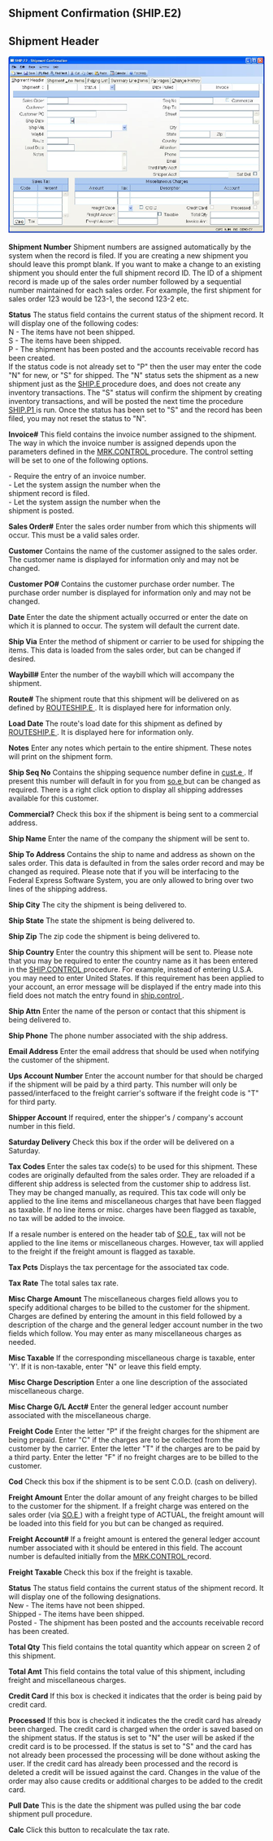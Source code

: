 ##  Shipment Confirmation (SHIP.E2)

<PageHeader />

##  Shipment Header

![](./SHIP-E2-1.jpg)

**Shipment Number** Shipment numbers are assigned automatically by the system
when the record is filed. If you are creating a new shipment you should leave
this prompt blank. If you want to make a change to an existing shipment you
should enter the full shipment record ID. The ID of a shipment record is made
up of the sales order number followed by a sequential number maintained for
each sales order. For example, the first shipment for sales order 123 would be
123-1, the second 123-2 etc.  
  
**Status** The status field contains the current status of the shipment
record. It will display one of the following codes:  
N - The items have not been shipped.  
S - The items have been shipped.  
P - The shipment has been posted and the accounts receivable record has been
created.  
If the status code is not already set to "P" then the user may enter the code "N" for new, or "S" for shipped. The "N" status sets the shipment as a new shipment just as the [ SHIP.E ](../../../../../../../../../../../../rover/AP-OVERVIEW/AP-ENTRY/AP-E/AP-E-1/CURRENCY-CONTROL/SO-E/SO-E-4/SHIP-E) procedure does, and does not create any inventory transactions. The "S" status will confirm the shipment by creating inventory transactions, and will be posted the next time the procedure [ SHIP.P1 ](../../../../../../../../../../../../rover/AP-OVERVIEW/AP-ENTRY/ACCT-CONTROL/ACCT-CONTROL-1/comm-e/SHIP-P1) is run. Once the status has been set to "S" and the record has been filed, you may not reset the status to "N".   
  
**Invoice#** This field contains the invoice number assigned to the shipment. The way in which the invoice number is assigned depends upon the parameters defined in the [ MRK.CONTROL ](../../../../../../../../../../../../rover/AP-OVERVIEW/AP-ENTRY/AP-E/AP-E-1/CURRENCY-CONTROL/SO-E/MRK-CONTROL) procedure. The control setting will be set to one of the following options.   
  
\- Require the entry of an invoice number.  
\- Let the system assign the number when the  
shipment record is filed.  
\- Let the system assign the number when the  
shipment is posted.  
  
**Sales Order#** Enter the sales order number from which this shipments will
occur. This must be a valid sales order.  
  
**Customer** Contains the name of the customer assigned to the sales order.
The customer name is displayed for information only and may not be changed.  
  
**Customer PO#** Contains the customer purchase order number. The purchase
order number is displayed for information only and may not be changed.  
  
**Date** Enter the date the shipment actually occurred or enter the date on
which it is planned to occur. The system will default the current date.  
  
**Ship Via** Enter the method of shipment or carrier to be used for shipping
the items. This data is loaded from the sales order, but can be changed if
desired.  
  
**Waybill#** Enter the number of the waybill which will accompany the
shipment.  
  
**Route#** The shipment route that this shipment will be delivered on as defined by [ ROUTESHIP.E ](ROUTESHIP-E/README.md) . It is displayed here for information only.   
  
**Load Date** The route's load date for this shipment as defined by [ ROUTESHIP.E ](ROUTESHIP-E/README.md) . It is displayed here for information only.   
  
**Notes** Enter any notes which pertain to the entire shipment. These notes
will print on the shipment form.  
  
**Ship Seq No** Contains the shipping sequence number define in [ cust.e ](cust-e/README.md) . If present this number will default in for you from [ so.e ](so-e/README.md) but can be changed as required. There is a right click option to display all shipping addresses available for this customer.   
  
**Commercial?** Check this box if the shipment is being sent to a commercial
address.  
  
**Ship Name** Enter the name of the company the shipment will be sent to.  
  
**Ship To Address** Contains the ship to name and address as shown on the
sales order. This data is defaulted in from the sales order record and may be
changed as required. Please note that if you will be interfacing to the
Federal Express Software System, you are only allowed to bring over two lines
of the shipping address.  
  
**Ship City** The city the shipment is being delivered to.  
  
**Ship State** The state the shipment is being delivered to.  
  
**Ship Zip** The zip code the shipment is being delivered to.  
  
**Ship Country** Enter the country this shipment will be sent to. Please note that you may be required to enter the country name as it has been entered in the [ SHIP.CONTROL ](../../../../../../../../../../../../../ACCT-CONTROL/ACCT-CONTROL-1/ar-e/CUST-E/CUST-E-8/ship-control) procedure. For example, instead of entering U.S.A. you may need to enter United States. If this requirement has been applied to your account, an error message will be displayed if the entry made into this field does not match the entry found in [ ship.control ](../../../../../../../../../../../../rover/AP-OVERVIEW/AP-ENTRY/ACCT-CONTROL/ACCT-CONTROL-1/ar-e/CUST-E/CUST-E-8/ship-control) .   
  
**Ship Attn** Enter the name of the person or contact that this shipment is
being delivered to.  
  
**Ship Phone** The phone number associated with the ship address.  
  
**Email Address** Enter the email address that should be used when notifying
the customer of the shipment.  
  
**Ups Account Number** Enter the account number for that should be charged if
the shipment will be paid by a third party. This number will only be
passed/interfaced to the freight carrier's software if the freight code is "T"
for third party.  
  
**Shipper Account** If required, enter the shipper's / company's account
number in this field.  
  
**Saturday Delivery** Check this box if the order will be delivered on a
Saturday.  
  
**Tax Codes** Enter the sales tax code(s) to be used for this shipment. These
codes are originally defaulted from the sales order. They are reloaded if a
different ship address is selected from the customer ship to address list.
They may be changed manually, as required. This tax code will only be applied
to the line items and miscellaneous charges that have been flagged as taxable.
If no line items or misc. charges have been flagged as taxable, no tax will be
added to the invoice.  
  
If a resale number is entered on the header tab of [ SO.E ](../../../../../../../../../../../../rover/AP-OVERVIEW/AP-ENTRY/AP-E/AP-E-1/CURRENCY-CONTROL/SO-E) , tax will not be applied to the line items or miscellaneous charges. However, tax will applied to the freight if the freight amount is flagged as taxable.   
  
**Tax Pcts** Displays the tax percentage for the associated tax code.  
  
**Tax Rate** The total sales tax rate.  
  
**Misc Charge Amount** The miscellaneous charges field allows you to specify
additional charges to be billed to the customer for the shipment. Charges are
defined by entering the amount in this field followed by a description of the
charge and the general ledger account number in the two fields which follow.
You may enter as many miscellaneous charges as needed.  
  
**Misc Taxable** If the corresponding miscellaneous charge is taxable, enter
'Y'. If it is non-taxable, enter "N" or leave this field empty.  
  
**Misc Charge Description** Enter a one line description of the associated
miscellaneous charge.  
  
**Misc Charge G/L Acct#** Enter the general ledger account number associated
with the miscellaneous charge.  
  
**Freight Code** Enter the letter "P" if the freight charges for the shipment
are being prepaid. Enter "C" if the charges are to be collected from the
customer by the carrier. Enter the letter "T" if the charges are to be paid by
a third party. Enter the letter "F" if no freight charges are to be billed to
the customer.  
  
**Cod** Check this box if the shipment is to be sent C.O.D. (cash on
delivery).  
  
**Freight Amount** Enter the dollar amount of any freight charges to be billed to the customer for the shipment. If a freight charge was entered on the sales order (via [ SO.E ](../../../../../../../../../../../../rover/AP-OVERVIEW/AP-ENTRY/AP-E/AP-E-1/CURRENCY-CONTROL/SO-E) ) with a freight type of ACTUAL, the freight amount will be loaded into this field for you but can be changed as required.   
  
**Freight Account#** If a freight amount is entered the general ledger account number associated with it should be entered in this field. The account number is defaulted initially from the [ MRK.CONTROL ](../../../../../../../../../../../../rover/AP-OVERVIEW/AP-ENTRY/AP-E/AP-E-1/CURRENCY-CONTROL/SO-E/MRK-CONTROL) record.   
  
**Freight Taxable** Check this box if the freight is taxable.  
  
**Status** The status field contains the current status of the shipment
record. It will display one of the following designations.  
New - The items have not been shipped.  
Shipped - The items have been shipped.  
Posted - The shipment has been posted and the accounts receivable record has
been created.  
  
  
**Total Qty** This field contains the total quantity which appear on screen 2
of this shipment.  
  
**Total Amt** This field contains the total value of this shipment, including
freight and miscellaneous charges.  
  
**Credit Card** If this box is checked it indicates that the order is being
paid by credit card.  
  
**Processed** If this box is checked it indicates the the credit card has
already been charged. The credit card is charged when the order is saved based
on the shipment status. If the status is set to "N" the user will be asked if
the credit card is to be processed. If the status is set to "S" and the card
has not already been processed the processing will be done without asking the
user. If the credit card has already been processed and the record is deleted
a credit will be issued against the card. Changes in the value of the order
may also cause credits or additional charges to be added to the credit card.  
  
**Pull Date** This is the date the shipment was pulled using the bar code
shipment pull procedure.  
  
**Calc** Click this button to recalculate the tax rate.  
  
  
<badge text= "Version 8.10.57" vertical="middle" />

<PageFooter />